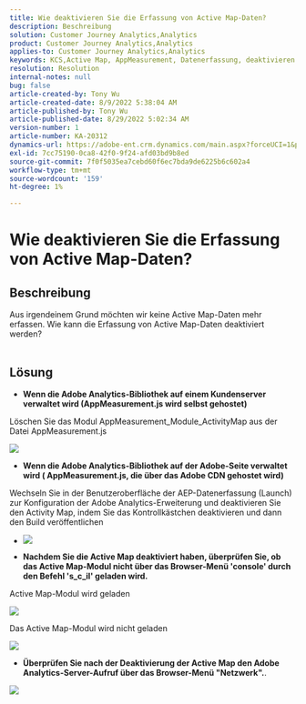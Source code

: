 ```yaml
---
title: Wie deaktivieren Sie die Erfassung von Active Map-Daten?
description: Beschreibung
solution: Customer Journey Analytics,Analytics
product: Customer Journey Analytics,Analytics
applies-to: Customer Journey Analytics,Analytics
keywords: KCS,Active Map, AppMeasurement, Datenerfassung, deaktivieren
resolution: Resolution
internal-notes: null
bug: false
article-created-by: Tony Wu
article-created-date: 8/9/2022 5:38:04 AM
article-published-by: Tony Wu
article-published-date: 8/29/2022 5:02:34 AM
version-number: 1
article-number: KA-20312
dynamics-url: https://adobe-ent.crm.dynamics.com/main.aspx?forceUCI=1&pagetype=entityrecord&etn=knowledgearticle&id=6c2a8469-a517-ed11-b83e-002248086a73
exl-id: 7cc75190-0ca8-42f0-9f24-afd03bd9b8ed
source-git-commit: 7f0f5035ea7cebd60f6ec7bda9de6225b6c602a4
workflow-type: tm+mt
source-wordcount: '159'
ht-degree: 1%

---
```


# Wie deaktivieren Sie die Erfassung von Active Map-Daten?

## Beschreibung

Aus irgendeinem Grund möchten wir keine Active Map-Daten mehr erfassen. Wie kann die Erfassung von Active Map-Daten deaktiviert werden?
<br> 

## Lösung


- <b>Wenn die Adobe Analytics-Bibliothek auf einem Kundenserver verwaltet wird (AppMeasurement.js wird selbst gehostet)</b>


Löschen Sie das Modul AppMeasurement_Module_ActivityMap aus der Datei AppMeasurement.js

![](assets/afbc7944-b517-ed11-b83e-002248086a73.png)



- <b>Wenn die Adobe Analytics-Bibliothek auf der Adobe-Seite verwaltet wird ( AppMeasurement.js, die über das Adobe CDN gehostet wird)</b>


Wechseln Sie in der Benutzeroberfläche der AEP-Datenerfassung (Launch) zur Konfiguration der Adobe Analytics-Erweiterung und deaktivieren Sie den Activity Map, indem Sie das Kontrollkästchen deaktivieren und dann den Build veröffentlichen

- ![](assets/7ccff702-a717-ed11-b83e-002248086a73.png)




























- <b>Nachdem Sie die Active Map deaktiviert haben, überprüfen Sie, ob das Active Map-Modul nicht über das Browser-Menü &#39;console&#39; durch den Befehl &#39;s_c_il&#39; geladen wird.</b>


Active Map-Modul wird geladen

![](assets/fae3dc70-b317-ed11-b83e-002248086a73.png)

Das Active Map-Modul wird nicht geladen

![](assets/27e433af-b317-ed11-b83e-002248086a73.png)

- <b>Überprüfen Sie nach der Deaktivierung der Active Map den Adobe Analytics-Server-Aufruf über das Browser-Menü &quot;Netzwerk&quot;.</b>.


![](assets/7f84b7dc-3f27-ed11-9db1-00224808679b.png)
